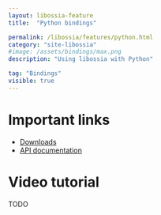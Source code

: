 ```yaml
---
layout: libossia-feature
title:  "Python bindings"

permalink: /libossia/features/python.html
category: "site-libossia"
#image: /assets/bindings/max.png
description: "Using libossia with Python"

tag: "Bindings"
visible: true
---
```


# Important links

* [Downloads](../download.html#python-binding)
* [API documentation](https://ossia.io/ossia-docs/?python)

# Video tutorial

TODO
